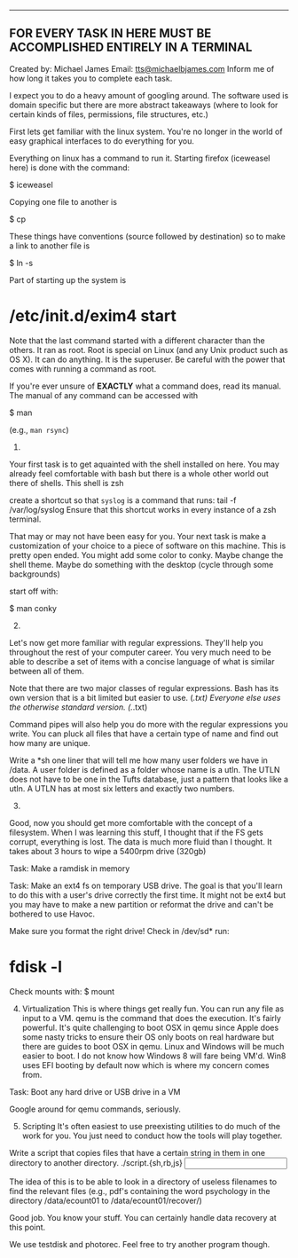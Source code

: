 -------------------------------------------------------------------------------
FOR EVERY TASK IN HERE MUST BE ACCOMPLISHED ENTIRELY IN A TERMINAL
-------------------------------------------------------------------------------

Created by: Michael James
Email: tts@michaelbjames.com
Inform me of how long it takes you to complete each task.

I expect you to do a heavy amount of googling around. The software used is
domain specific but there are more abstract takeaways (where to look for
certain kinds of files, permissions, file structures, etc.)



First lets get familiar with the linux system. You're no longer in the world
of easy graphical interfaces to do everything for you.

Everything on linux has a command to run it. Starting firefox (iceweasel here)
is done with the command:

$ iceweasel

Copying one file to another is

$ cp <source file> <destination file>

These things have conventions (source followed by destination)
so to make a link to another file is

$ ln -s <source> <target>

Part of starting up the system is

# /etc/init.d/exim4 start

Note that the last command started with a different character than the others.
It ran as root. Root is special on Linux (and any Unix product such as OS X).
It can do anything. It is the superuser. Be careful with the power that comes
with running a command as root.

If you're ever unsure of **EXACTLY** what a command does, read its manual.
The manual of any command can be accessed with

$ man <command>

(e.g., `man rsync`)



1.
Your first task is to get aquainted with the shell installed on here. You may 
already feel comfortable with bash but there is a whole other world out there of
shells. This shell is zsh

create a shortcut so that `syslog` is a command that runs:
tail -f /var/log/syslog
Ensure that this shortcut works in every instance of a zsh terminal.


That may or may not have been easy for you. Your next task is make a
customization of your choice to a piece of software on this machine.
This is pretty open ended. You might add some color to conky. Maybe change
the shell theme. Maybe do something with the desktop (cycle through some
backgrounds)

start off with:

$ man conky


2.
Let's now get more familiar with regular expressions. They'll help you
throughout the rest of your computer career. You very much need
to be able to describe a set of items with a concise language of what
is similar between all of them.

Note that there are two major classes of regular expressions.
Bash has its own version that is a bit limited but easier to use. (*.txt)
Everyone else uses the otherwise standard version. (.*\.txt)

Command pipes will also help you do more with the regular expressions
you write. You can pluck all files that have a certain type of name
and find out how many are unique.

Write a *sh one liner that will tell me how many user folders we have
in /data. A user folder is defined as a folder whose name is a utln.
The UTLN does not have to be one in the Tufts database, just a pattern
that looks like a utln. A UTLN has at most six letters and exactly
two numbers.


3.
Good, now you should get more comfortable with the concept of a filesystem.
When I was learning this stuff, I thought that if the FS gets corrupt,
everything is lost. The data is much more fluid than I thought.
It takes about 3 hours to wipe a 5400rpm drive (320gb)

Task:
Make a ramdisk in memory


Task:
Make an ext4 fs on temporary USB drive. The goal is that you'll learn to do this
with a user's drive correctly the first time. It might not be ext4 but you may
have to make a new partition or reformat the drive and can't be bothered to use
Havoc.

Make sure you format the right drive!
Check in /dev/sd*
run:
# fdisk -l
Check mounts with:
$ mount



4. Virtualization
This is where things get really fun. You can run any file as input to a VM.
qemu is the command that does the execution. It's fairly powerful.
It's quite challenging to boot OSX in qemu since Apple does some nasty
tricks to ensure their OS only boots on real hardware but there are guides
to boot OSX in qemu. Linux and Windows will be much easier to boot. I do
not know how Windows 8 will fare being VM'd. Win8 uses EFI booting by default
now which is where my concern comes from.

Task:
Boot any hard drive or USB drive in a VM

Google around for qemu commands, seriously.


5. Scripting
It's often easiest to use preexisting utilities to do much of the work for
you. You just need to conduct how the tools will play together.

Write a script that copies files that have a certain string in them in one
directory to another directory.
./script.{sh,rb,js} <keyword> <input directory> <output directory>

The idea of this is to be able to look in a directory of useless filenames
to find the relevant files (e.g., pdf's containing the word psychology
in the directory /data/ecount01 to /data/ecount01/recover/)



Good job. You know your stuff.
You can certainly handle data recovery at this point.

We use testdisk and photorec. Feel free to try another program though.
